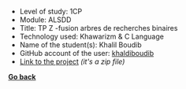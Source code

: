 - Level of study: 1CP
- Module: ALSDD
- Title: TP Z -fusion arbres de recherches binaires
- Technology used: Khawarizm & C Language
- Name of the student(s): Khalil Boudib
- GitHub account of the user: [khaldiboudib](https://github.com/khalilboudib)
- [Link to the project](./TP%20Z_khalilboudib.zip) *(it's a zip file)*

**[Go back](../../../ALSDD.md)**